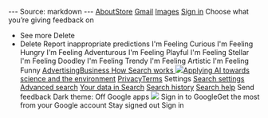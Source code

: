 --- Source: markdown ---
[About](https://about.google/?fg=1&utm_source=google-US&utm_medium=referral&utm_campaign=hp-header)[Store](https://store.google.com/US?utm_source=hp_header&utm_medium=google_ooo&utm_campaign=GS100042&hl=en-US)
[Gmail](https://mail.google.com/mail/&ogbl)
[Images](https://www.google.com/imghp?hl=en&ogbl)
[](https://www.google.com/intl/en/about/products)
[Sign in](https://accounts.google.com/ServiceLogin?hl=en&passive=true&continue=https://www.google.com/&ec=futura_exp_og_so_72776762_e)
Choose what you’re giving feedback on
* See more
Delete
* Delete
Report inappropriate predictions
I'm Feeling Curious
I'm Feeling Hungry
I'm Feeling Adventurous
I'm Feeling Playful
I'm Feeling Stellar
I'm Feeling Doodley
I'm Feeling Trendy
I'm Feeling Artistic
I'm Feeling Funny
[Advertising](https://www.google.com/intl/en_us/ads/?subid=ww-ww-et-g-awa-a-g_hpafoot1_1!o2&utm_source=google.com&utm_medium=referral&utm_campaign=google_hpafooter&fg=1)[Business](https://www.google.com/services/?subid=ww-ww-et-g-awa-a-g_hpbfoot1_1!o2&utm_source=google.com&utm_medium=referral&utm_campaign=google_hpbfooter&fg=1)[ How Search works ](https://google.com/search/howsearchworks/?fg=1)
[![](https://www.google.com/)Applying AI towards science and the environment](https://ai.google/societal-impact/?utm_source=googlehpfooter&utm_medium=housepromos&utm_campaign=bottom-footer)
[Privacy](https://policies.google.com/privacy?hl=en&fg=1)[Terms](https://policies.google.com/terms?hl=en&fg=1)
Settings
[Search settings](https://www.google.com/preferences?hl=en&fg=1)
[Advanced search](https://www.google.com/advanced_search?hl=en&fg=1)
[Your data in Search](https://www.google.com/history/privacyadvisor/search/unauth?utm_source=googlemenu&fg=1&cctld=com)
[Search history](https://www.google.com/history/optout?hl=en&fg=1)
[Search help](https://support.google.com/websearch/?p=ws_results_help&hl=en&fg=1)
Send feedback
Dark theme: Off
Google apps
![](https://www.google.com/)
Sign in to GoogleGet the most from your Google account
Stay signed out
Sign in
